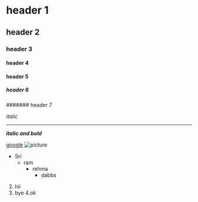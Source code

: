 # header 1
## header 2
### header 3
#### header 4
#### header 5
##### header 6
####### header 7

*italic*

** **

***italic and bold***

[google](www.youtube.com)
![picture](https://encrypted-tbn0.gstatic.com/images?q=tbn:ANd9GcTvlCADTl1AhnPj8VNMBA1S1DbvIAHeETk2Ww&usqp=CAU)
* Sri
  * ram
    * rehma
      * dabbs
      
 2. hii
  3. bye
   4.ok
